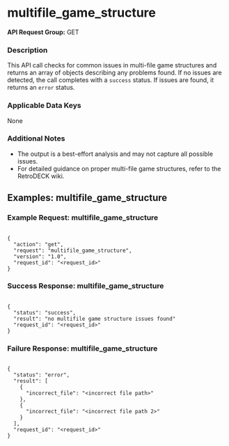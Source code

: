 # multifile_game_structure

**API Request Group:** GET

### Description

This API call checks for common issues in multi-file game structures and returns an array of objects describing any problems found. If no issues are detected, the call completes with a `success` status. If issues are found, it returns an `error` status.


### Applicable Data Keys

None

### Additional Notes

- The output is a best-effort analysis and may not capture all possible issues.
- For detailed guidance on proper multi-file game structures, refer to the RetroDECK wiki.


## Examples: multifile_game_structure


### Example Request: multifile_game_structure


```

{
  "action": "get",
  "request": "multifile_game_structure",
  "version": "1.0",
  "request_id": "<request_id>"
}

```


### Success Response: multifile_game_structure


```

{
  "status": "success",
  "result": "no multifile game structure issues found"
  "request_id": "<request_id>"
}

```

### Failure Response: multifile_game_structure


```

{
  "status": "error",
  "result": [
    {
      "incorrect_file": "<incorrect file path>"
    },
    {
      "incorrect_file": "<incorrect file path 2>"
    }
  ],
  "request_id": "<request_id>"
}

```

